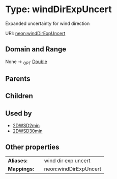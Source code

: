 
# Type: windDirExpUncert


Expanded uncertainty for wind direction

URI: [neon:windDirExpUncert](https://data.neonscience.org/windDirExpUncert)


## Domain and Range

None ->  <sub>OPT</sub> [Double](types/Double.md)

## Parents


## Children


## Used by

 * [2DWSD2min](2DWSD2min.md)
 * [2DWSD30min](2DWSD30min.md)

## Other properties

|  |  |  |
| --- | --- | --- |
| **Aliases:** | | wind dir exp uncert |
| **Mappings:** | | neon:windDirExpUncert |

